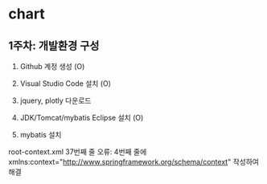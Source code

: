 # chart

## 1주차: 개발환경 구성
 
 1) Github 계정 생성 (O)
 
 2) Visual Studio Code 설치 (O)
 
 3) jquery, plotly 다운로드
 
 4) JDK/Tomcat/mybatis Eclipse 설치 (O)
 
 5) mybatis 설치

root-context.xml 37번째 줄 오류: 4번째 줄에 xmlns:context="http://www.springframework.org/schema/context" 작성하여 해결 
